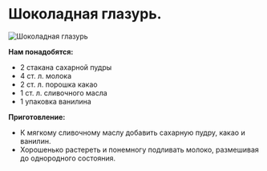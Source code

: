 # Шоколадная глазурь.
![Шоколадная глазурь](/images/Kulinar/Desert/glazur_chokolad.jpg 'Шоколадная глазурь')

**Нам понадобятся:**

- 2 стакана сахарной пудры
- 4 ст. л. молока
- 2 ст. л. порошка какао
- 1 ст. л. сливочного масла
- 1 упаковка ванилина

**Приготовление:**

- К мягкому сливочному маслу добавить сахарную пудру, какао и ванилин.
- Хорошенько растереть и понемногу подливать молоко, размешивая до однородного состояния.
